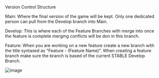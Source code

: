 Version Control Structure

Main:
Where the final version of the game will be kept. Only one dedicated person can pull from the Develop branch into Main.

Develop:
This is where each of the Feature Branches with merge into once the feature is complete merging conflicts will be don in this branch.

Feature:
When you are working on a new feature create a new branch with the title syntaxed as "Feature - (Feature Name)". When creating a feature branch make sure the branch is based of the current STABLE Develop Branch.

![image](https://github.com/Zeamech/WMJ23/assets/107206516/0f9bd3c0-6182-4c3d-9163-4541f74ea77a)
